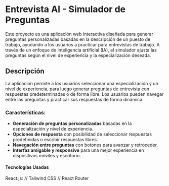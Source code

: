 # Entrevista AI - Simulador de Preguntas

Este proyecto es una aplicación web interactiva diseñada para generar preguntas personalizadas basadas en la descripción de un puesto de trabajo, ayudando a los usuarios a practicar para entrevistas de trabajo. A través de un enfoque de inteligencia artificial (IA), el simulador ajusta las preguntas según el nivel de experiencia y la especialización deseada.

## Descripción

La aplicación permite a los usuarios seleccionar una especialización y un nivel de experiencia, para luego generar preguntas de entrevista con respuestas predeterminadas o de forma libre. Los usuarios pueden navegar entre las preguntas y practicar sus respuestas de forma dinámica.

### Características:

- **Generación de preguntas personalizadas** basadas en la especialización y nivel de experiencia.
- **Opciones de respuesta** con posibilidad de seleccionar respuestas predefinidas o escribir respuestas libres.
- **Navegación entre preguntas** con botones para avanzar y retroceder.
- **Interfaz amigable y responsive** para una mejor experiencia en dispositivos móviles y escritorio.

#### Tecnologías Usadas

React.js: // Tailwind CSS // React Router
